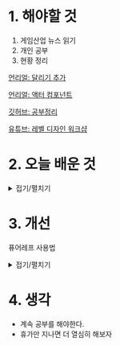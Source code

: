
# 1. 해야할 것

1. 게임산업 뉴스 읽기 
2. 개인 공부  
3. 현황 정리

[언리얼: 달리기 추가](https://dev.epicgames.com/community/learning/courses/ayn/unreal-engine-01c2fa/EdaL/unreal-engine-983963)

[언리얼: 액터 컴포넌트](https://dev.epicgames.com/documentation/ko-kr/unreal-engine/adding-components-to-an-actor-in-unreal-engine)

[깃허브: 공부정리](https://github.com/JM94Ent/TIL-WIL/blob/main/TIL/%EC%96%B8%EB%A6%AC%EC%96%BC%20%EA%B3%B5%EB%B6%80%20%EC%A0%95%EB%A6%AC.md)

[유튜브: 레벨 디자인 워크샵](https://www.youtube.com/watch?v=09r1B9cVEQY)




# 2. 오늘 배운 것

<details>
<summary>접기/펼치기</summary>



---

## **언리얼 전환 교육 상세 추진 계획**

본 교육은 언리얼 엔진을 활용한 게임 개발 전문가 양성을 목표로 하며, '언리얼 기초 과정'과 '언리얼 심화 과정'으로 구성되어 있습니다. 전체 교육은 디스코드 채널을 활용한 온라인 집체 교육으로 진행되며, 각 회차별 교육 시간은 2시간 내외입니다.

### **Part 1: 언리얼 기초 과정**

이 과정은 총 10회차로 구성되어 있으며, 언리얼 엔진의 기본적인 사용법과 핵심 개념을 습득하는 데 중점을 둡니다.

1.  **언리얼 게임 개발의 개요**: 언리얼 엔진을 활용한 게임 개발의 주요 과정과 개요, 그리고 FAB 에셋스토어 활용법을 다룹니다.
2.  **레벨 디자인 및 제작**: 언리얼의 레벨 개념을 이해하고, 레벨 제작 및 라이팅 설정, 시퀀서 활용 방법을 학습합니다.
3.  **지형 제작 및 활용**: 'Landmass'를 활용한 지형 제작과 'PCG Spline' 사용법을 배웁니다.
4.  **지형 제작 심화**: 'Landmass'를 활용한 지정 지형 제작과 'PCG Spline' 활용법을 심화 학습합니다.
5.  **캐릭터 애니메이션 기본**: 캐릭터의 애니메이션 설정 방법과 'Deepmotion', 'Saymotion'을 활용한 언리얼 엔진용 생성형 AI 모션 데이터 생성에 대해 학습합니다.
6.  **캐릭터 애니메이션 심화**: 캐릭터 애니메이션 설정 방법과 생성형 AI 모션 데이터 생성에 대한 심화 학습을 진행합니다.
7.  **언리얼 엔진 VFX 시스템 1**: 언리얼 엔진 '나이아가라'를 이용한 VFX(시각 효과) 시스템을 배웁니다.
8.  **언리얼 엔진 VFX 시스템 2**: '나이아가라'를 활용한 VFX 시스템에 대한 심화 학습을 진행합니다.
9.  **게임플레이 튜토리얼**: '액터 컴포넌트 추가', '캐릭터 무브먼트 설정' 등 게임 플레이와 관련된 기본적인 튜토리얼을 다룹니다.
10. **언리얼 엔진 시네마틱**: '시네마틱' 기능, 카메라 설정, 렌더 설정 및 출력 방법을 배웁니다.

#### **Part 2: 언리얼 심화 과정**

이 과정 역시 총 10회차로 구성되어 있으며, 언리얼 엔진을 활용한 게임 개발의 심화 기술을 다룹니다. C++ 언어와 같은 프로그래밍 지식을 활용하여 복잡한 시스템을 구축하는 데 초점을 맞춥니다.

1.  **언리얼 C++ 기본**: 언리얼 C++의 기본 타입과 오브젝트 학습을 시작합니다.
2.  **모던 객체 지향 설계**: 언리얼 엔진의 모던 객체 지향 설계 시스템을 학습합니다.
3.  **캐릭터 컨트롤 시스템**: 언리얼 엔진의 '입력 시스템'을 활용하여 캐릭터 컨트롤러를 진화시키는 방법을 배웁니다.
4.  **캐릭터 애니메이션**: 캐릭터의 애니메이션 설정 방법을 심화 학습합니다.
5.  **플레이어 HUD 및 게임플레이**: 플레이어 HUD(헤드업 디스플레이) 제작, 리플렉션 기반 소켓 연동, 게임플레이 데이터 조정 등을 다룹니다.
6.  **언리얼 C++ 심화**: 언리얼 C++의 기본 타입과 오브젝트를 심화 학습합니다.
7.  **게임플레이 이빌리티 시스템**: 언리얼 게임플레이 이빌리티 시스템의 기초를 학습하고 캐릭터 입력 처리에 대해 배웁니다.
8.  **캐릭터 공격 시스템**: '캐릭터 콤보 공격 제작', '공격 판정 시스템 제작' 등 캐릭터의 공격 시스템을 구축하는 방법을 다룹니다.
9.  **게임플레이 이벤트 및 UI**: '이벤트리뷰트'와 게임플레이 이벤트의 이해, 캐릭터 이벤트를 활용한 게임플레이 이벤트 활용, 그리고 UI(사용자 인터페이스) 연동에 대해 학습합니다.
10. **게임 완성**: C++ 게임 구조의 '블루프린트' 활용, 빌드 생성, 최종 게임 완성 과정을 다룹니다.

---

</details>




# 3. 개선

퓨어레프 사용법 
<details>
<summary>접기/펼치기</summary>



### 📌 PureRef 단축키 & 사용법 정리표

| 분류             | 기능                    | 단축키 / 사용법                                      |
| -------------- | --------------------- | ---------------------------------------------- |
| 🔍 **탐색**      | 화면 이동 (Pan)           | 마우스 휠 클릭 드래그                                   |
|                | 확대 / 축소               | Ctrl + 마우스 휠                                   |
|                | 전체 보기로 리셋             | `F`                                            |
|                | 보드 가운데 정렬             | `Ctrl + 0`                                     |
|                | 보드 크기 자동 맞춤           | `Ctrl + A`                                     |
| 🖼️ **이미지 조작** | 이미지 선택                | 클릭 (여러 개: Shift 클릭)                            |
|                | 이동                    | 드래그                                            |
|                | 회전                    | Ctrl + 마우스 휠                                   |
|                | 크기 조절                 | Alt + 드래그                                      |
|                | 정사각형 비율로 크기 조절        | Shift + Alt + 드래그                              |
|                | 그룹 만들기                | `Ctrl + G`                                     |
|                | 그룹 해제                 | `Ctrl + Shift + G`                             |
|                | 정렬 (왼쪽/오른쪽 등)         | `Ctrl + Shift + 방향키`                           |
|                | 격자에 맞추기               | `Ctrl + Shift + S`                             |
|                | 이미지 잠금                | `L` (선택된 이미지)                                  |
|                | 이미지 잠금 해제             | `Shift + L`                                    |
|                | 이미지 회전 초기화            | `Ctrl + R`                                     |
|                | 이미지 투명도 조절            | `숫자키 (1~9)`                                    |
| 📁 **파일**      | 이미지 드래그 삽입            | 폴더나 웹에서 이미지 직접 드래그                             |
|                | 저장                    | `Ctrl + S`                                     |
|                | 다른 이름으로 저장            | `Ctrl + Shift + S`                             |
|                | 새 보드 생성               | `Ctrl + N`                                     |
|                | 불러오기                  | `Ctrl + O`                                     |
|                | 내보내기 (이미지 등)          | 오른쪽 클릭 → Export                                |
| 👁️ **보기 설정**  | 항상 위에 고정              | `Ctrl + Shift + A` 또는 오른쪽 클릭 > "Always on Top" |
|                | 창 가장자리 안보이게           | 오른쪽 클릭 → "Transparent to Mouse"                |
|                | 창 프레임 숨기기 (진짜 깨끗한 화면) | `Ctrl + Shift + P`                             |
| 🧰 **기타**      | 단축키 보기                | 오른쪽 클릭 → "Settings" > "Keybindings"            |
|                | 설정 창 열기               | `Ctrl + K`                                     |

---


</details>



# 4. 생각
- 계속 공부를 해야한다.
- 휴가만 지나면 더 열심히 해보자

